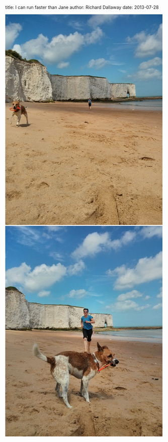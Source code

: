 
title: I can run faster than Jane
author: Richard Dallaway
date: 2013-07-28

<div><a href="/media/IMG_20130728_125511.jpg"><img src="/media/IMG_20130728_125511.jpg.500.jpg" width="500" height="667"/></a></div><div><a href="/media/IMG_20130728_125517.jpg"><img src="/media/IMG_20130728_125517.jpg.500.jpg" width="500" height="667"/></a></div>


   
    
